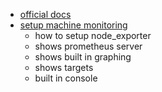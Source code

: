 - [official docs](https://prometheus.io/docs/introduction/overview/)
- [setup machine monitoring](https://www.youtube.com/watch?v=WUkNnY65htQ)
   - how to setup node_exporter
   - shows prometheus server 
   - shows built in graphing
   - shows targets
   - built in console
